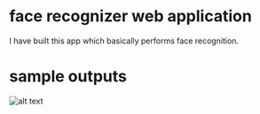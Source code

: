 # face recognizer web application
I have built this app which basically performs face recognition.
# sample outputs
![alt text](https://github.com/Anwesh2/face_recognizer_webapp/blob/master/faceapp/successful-outputs-screenshots/both_yes.png)
